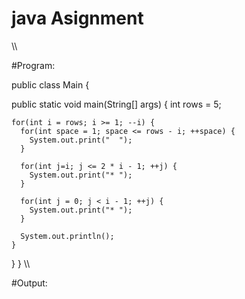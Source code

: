 # java Asignment

\\\

#Program:


public class Main {

  public static void main(String[] args) {
    int rows = 5;

    for(int i = rows; i >= 1; --i) {
      for(int space = 1; space <= rows - i; ++space) {
        System.out.print("  ");
      }

      for(int j=i; j <= 2 * i - 1; ++j) {
        System.out.print("* ");
      }

      for(int j = 0; j < i - 1; ++j) {
        System.out.print("* ");
      }

      System.out.println();
    }
  }
}
\\\


#Output:

